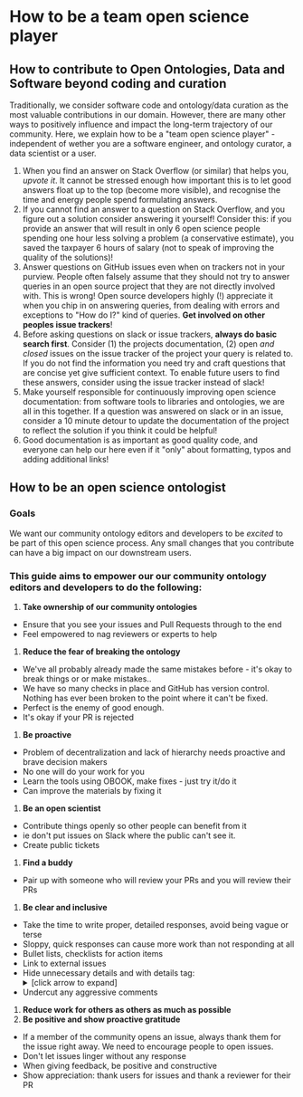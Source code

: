 # How to be a team open science player
## How to contribute to Open Ontologies, Data and Software beyond coding and curation

Traditionally, we consider software code and ontology/data curation as the most valuable contributions in our domain. However, there are many other ways to positively influence and impact the long-term trajectory of our community. Here, we explain how to be a "team open science player" - independent of wether you are a software engineer, and ontology curator, a data scientist or a user.

1. When you find an answer on Stack Overflow (or similar) that helps you, *upvote it*. It cannot be stressed enough how important this is to let good answers float up to the top (become more visible), and recognise the time and energy people spend formulating answers.
1. If you cannot find an answer to a question on Stack Overflow, and you figure out a solution consider answering it yourself! Consider this: if you provide an answer that will result in only 6 open science people spending one hour less solving a problem (a conservative estimate), you saved the taxpayer 6 hours of salary (not to speak of improving the quality of the solutions)!
1. Answer questions on GitHub issues even when on trackers not in your purview. People often falsely assume that they should not try to answer queries in an open source project that they are not directly involved with. This is wrong! Open source developers highly (!) appreciate it when you chip in on answering queries, from dealing with errors and exceptions to "How do I?" kind of queries. **Get involved on other peoples issue trackers**!
1. Before asking questions on slack or issue trackers, **always do basic search first**. Consider (1) the projects documentation, (2) open _and closed_ issues on the issue tracker of the project your query is related to. If you do not find the information you need try and craft questions that are concise yet give sufficient context. To enable future users to find these answers, consider using the issue tracker instead of slack!
1. Make yourself responsible for continuously improving open science documentation: from software tools to libraries and ontologies, we are all in this together. If a question was answered on slack or in an issue, consider a 10 minute detour to update the documentation of the project to reflect the solution if you think it could be helpful!
1. Good documentation is as important as good quality code, and everyone can help our here even if it "only" about formatting, typos and adding additional links!

## How to be an open science ontologist

### Goals

We want our community ontology editors and developers to be _excited_ to be part of this open science process. Any small changes that you contribute can have a big impact on our downstream users.

### This guide aims to empower our our community ontology editors and developers to do the following:

1. **Take ownership of our community ontologies**
  - Ensure that you see your issues and Pull Requests through to the end
  - Feel empowered to nag reviewers or experts to help

1. **Reduce the fear of breaking the ontology**
  - We've all probably already made the same mistakes before - it's okay to break things or or make mistakes..
  - We have so many checks in place and GitHub has version control. Nothing has ever been broken to the point where it can't be fixed.
  - Perfect is the enemy of good enough.
  - It's okay if your PR is rejected

1. **Be proactive**
  - Problem of decentralization and lack of hierarchy needs proactive and brave decision makers
  - No one will do your work for you
  - Learn the tools using OBOOK, make fixes - just try it/do it
  - Can improve the materials by fixing it

1. **Be an open scientist**
  - Contribute things openly so other people can benefit from it 
  - ie don't put issues on Slack where the public can't see it.
  - Create public tickets

1. **Find a buddy**
 - Pair up with someone who will review your PRs and you will review their PRs
1. **Be clear and inclusive**
  - Take the time to write proper, detailed responses, avoid being vague or terse
  - Sloppy, quick responses can cause more work than not responding at all
  - Bullet lists, checklists for action items
  - Link to external issues 
  - Hide unnecessary details and with details tag: <details><summary>[click arrow to expand]</summary>. See [example here](https://github.com/OBOFoundry/OBOFoundry.github.io/pull/1978#issuecomment-1183176682)
  - Undercut any aggressive comments

1. **Reduce work for others as others as much as possible**
1. **Be positive and show proactive gratitude**
  - If a member of the community opens an issue, always thank them for the issue right away. We need to encourage people to open issues. 
  - Don't let issues linger without any response
  - When giving feedback, be positive and constructive
  - Show appreciation: thank users for issues and thank a reviewer for their PR
